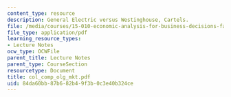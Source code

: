 ```yaml
---
content_type: resource
description: General Electric versus Westinghouse, Cartels.
file: /media/courses/15-010-economic-analysis-for-business-decisions-fall-2004/84da60bb87b682b49f3b0c3e40b324ce_col_comp_olg_mkt.pdf
file_type: application/pdf
learning_resource_types:
- Lecture Notes
ocw_type: OCWFile
parent_title: Lecture Notes
parent_type: CourseSection
resourcetype: Document
title: col_comp_olg_mkt.pdf
uid: 84da60bb-87b6-82b4-9f3b-0c3e40b324ce
---
```

